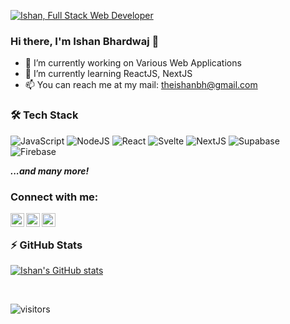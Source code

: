 [![Ishan, Full Stack Web Developer](https://pimp-my-readme.webapp.io/pimp-my-readme/wavy-banner?subtitle=Full%20Stack%20Web%20Developer&title=Ishan)](https://pimp-my-readme.webapp.io)

### Hi there, I'm Ishan Bhardwaj 👋

- 🔭 I’m currently working on Various Web Applications
- 🌱 I’m currently learning ReactJS, NextJS
- 📫 You can reach me at my mail: theishanbh@gmail.com

### 🛠 Tech Stack

![JavaScript](https://img.shields.io/badge/-JavaScript-5c1ef7?logo=JavaScript&style=flat)
![NodeJS](https://img.shields.io/badge/Node.js-339933?style=for-the-badge&logo=nodedotjs&logoColor=white)
![React](https://img.shields.io/badge/React-20232A?style=for-the-badge&logo=react&logoColor=61DAFB)
![Svelte](https://img.shields.io/badge/Svelte-4A4A55?style=for-the-badge&logo=svelte&logoColor=FF3E00)
![NextJS](https://img.shields.io/badge/next.js-000000?style=for-the-badge&logo=nextdotjs&logoColor=white)
![Supabase](https://img.shields.io/badge/Supabase-181818?style=for-the-badge&logo=supabase&logoColor=white)
![Firebase](https://img.shields.io/badge/firebase-ffca28?style=for-the-badge&logo=firebase&logoColor=black) 

***...and many more!***

### Connect with me:

[<img align="left" alt="Twitter" width="22px" src="https://img.icons8.com/fluent/48/000000/twitter.png" />][twitter]
[<img align="left" alt="Twitter" width="22px" src="https://img.icons8.com/fluency/48/000000/instagram-new.png" />][instagram]
[<img align="left" alt="Twitter" width="22px" src="https://img.icons8.com/fluency/48/000000/linkedin-circled.png" />][linkedin]

<br/>

### ⚡ GitHub Stats
  
[![Ishan's GitHub stats](https://github-readme-stats.vercel.app/api?username=theishanbh&show_icons=true&theme=gotham&hide_border=true)](https://github.com/anuraghazra/github-readme-stats)

<br/>

[instagram]: https://instagram.com/daspectro
[twitter]: https://twitter.com/theishanbh
[linkedin]: https://linkedin.com/in/theishanbh

![visitors](https://page-views.glitch.me/badge?page_id=theishanbh.visitor-badge)

